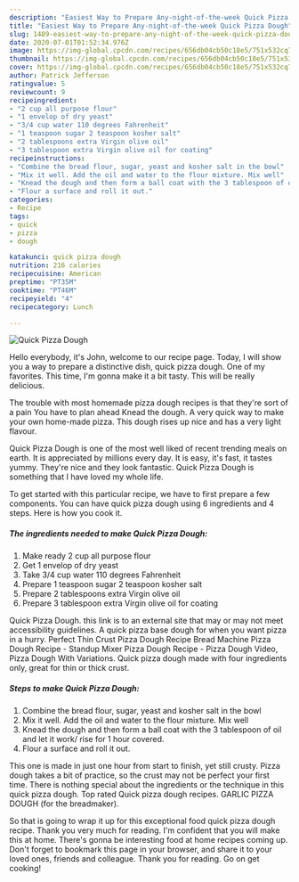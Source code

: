 ```yaml
---
description: "Easiest Way to Prepare Any-night-of-the-week Quick Pizza Dough"
title: "Easiest Way to Prepare Any-night-of-the-week Quick Pizza Dough"
slug: 1489-easiest-way-to-prepare-any-night-of-the-week-quick-pizza-dough
date: 2020-07-01T01:52:34.976Z
image: https://img-global.cpcdn.com/recipes/656db04cb50c18e5/751x532cq70/quick-pizza-dough-recipe-main-photo.jpg
thumbnail: https://img-global.cpcdn.com/recipes/656db04cb50c18e5/751x532cq70/quick-pizza-dough-recipe-main-photo.jpg
cover: https://img-global.cpcdn.com/recipes/656db04cb50c18e5/751x532cq70/quick-pizza-dough-recipe-main-photo.jpg
author: Patrick Jefferson
ratingvalue: 5
reviewcount: 9
recipeingredient:
- "2 cup all purpose flour"
- "1 envelop of dry yeast"
- "3/4 cup water 110 degrees Fahrenheit"
- "1 teaspoon sugar 2 teaspoon kosher salt"
- "2 tablespoons extra Virgin olive oil"
- "3 tablespoon extra Virgin olive oil for coating"
recipeinstructions:
- "Combine the bread flour, sugar, yeast and kosher salt in the bowl"
- "Mix it well. Add the oil and water to the flour mixture. Mix well"
- "Knead the dough and then form a ball coat with the 3 tablespoon of oil and let it work/ rise for 1 hour covered."
- "Flour a surface and roll it out."
categories:
- Recipe
tags:
- quick
- pizza
- dough

katakunci: quick pizza dough 
nutrition: 216 calories
recipecuisine: American
preptime: "PT35M"
cooktime: "PT46M"
recipeyield: "4"
recipecategory: Lunch

---
```



![Quick Pizza Dough](https://img-global.cpcdn.com/recipes/656db04cb50c18e5/751x532cq70/quick-pizza-dough-recipe-main-photo.jpg)

Hello everybody, it's John, welcome to our recipe page. Today, I will show you a way to prepare a distinctive dish, quick pizza dough. One of my favorites. This time, I'm gonna make it a bit tasty. This will be really delicious.

The trouble with most homemade pizza dough recipes is that they&#39;re sort of a pain You have to plan ahead Knead the dough. A very quick way to make your own home-made pizza. This dough rises up nice and has a very light flavour.

Quick Pizza Dough is one of the most well liked of recent trending meals on earth. It is appreciated by millions every day. It is easy, it's fast, it tastes yummy. They're nice and they look fantastic. Quick Pizza Dough is something that I have loved my whole life.


To get started with this particular recipe, we have to first prepare a few components. You can have quick pizza dough using 6 ingredients and 4 steps. Here is how you cook it.

<!--inarticleads1-->

##### The ingredients needed to make Quick Pizza Dough:

1. Make ready 2 cup all purpose flour
1. Get 1 envelop of dry yeast
1. Take 3/4 cup water 110 degrees Fahrenheit
1. Prepare 1 teaspoon sugar 2 teaspoon kosher salt
1. Prepare 2 tablespoons extra Virgin olive oil
1. Prepare 3 tablespoon extra Virgin olive oil for coating


Quick Pizza Dough. this link is to an external site that may or may not meet accessibility guidelines. A quick pizza base dough for when you want pizza in a hurry. Perfect Thin Crust Pizza Dough Recipe Bread Machine Pizza Dough Recipe - Standup Mixer Pizza Dough Recipe - Pizza Dough Video, Pizza Dough With Variations. Quick pizza dough made with four ingredients only, great for thin or thick crust. 

<!--inarticleads2-->

##### Steps to make Quick Pizza Dough:

1. Combine the bread flour, sugar, yeast and kosher salt in the bowl
1. Mix it well. Add the oil and water to the flour mixture. Mix well
1. Knead the dough and then form a ball coat with the 3 tablespoon of oil and let it work/ rise for 1 hour covered.
1. Flour a surface and roll it out.


This one is made in just one hour from start to finish, yet still crusty. Pizza dough takes a bit of practice, so the crust may not be perfect your first time. There is nothing special about the ingredients or the technique in this quick pizza dough. Top rated Quick pizza dough recipes. GARLIC PIZZA DOUGH (for the breadmaker). 

So that is going to wrap it up for this exceptional food quick pizza dough recipe. Thank you very much for reading. I'm confident that you will make this at home. There's gonna be interesting food at home recipes coming up. Don't forget to bookmark this page in your browser, and share it to your loved ones, friends and colleague. Thank you for reading. Go on get cooking!
